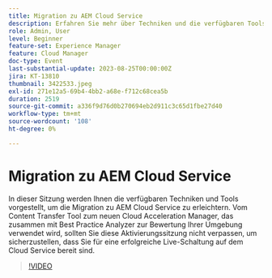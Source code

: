 ```yaml
---
title: Migration zu AEM Cloud Service
description: Erfahren Sie mehr über Techniken und die verfügbaren Tools, um die Migration zu AEM Cloud Service zu erleichtern. Vom Content Transfer Tool zum neuen Cloud Acceleration Manager, das zusammen mit Best Practice Analyzer zur Bewertung Ihrer Umgebung verwendet wird.
role: Admin, User
level: Beginner
feature-set: Experience Manager
feature: Cloud Manager
doc-type: Event
last-substantial-update: 2023-08-25T00:00:00Z
jira: KT-13810
thumbnail: 3422533.jpeg
exl-id: 271e12a5-69b4-4bb2-a68e-f712c68cea5b
duration: 2519
source-git-commit: a336f9d76d0b270694eb2d911c3c65d1fbe27d40
workflow-type: tm+mt
source-wordcount: '108'
ht-degree: 0%

---
```


# Migration zu AEM Cloud Service

In dieser Sitzung werden Ihnen die verfügbaren Techniken und Tools vorgestellt, um die Migration zu AEM Cloud Service zu erleichtern. Vom Content Transfer Tool zum neuen Cloud Acceleration Manager, das zusammen mit Best Practice Analyzer zur Bewertung Ihrer Umgebung verwendet wird, sollten Sie diese Aktivierungssitzung nicht verpassen, um sicherzustellen, dass Sie für eine erfolgreiche Live-Schaltung auf dem Cloud Service bereit sind.

>[!VIDEO](https://video.tv.adobe.com/v/3422533/?learn=on)
